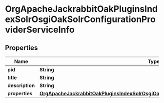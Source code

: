 

# OrgApacheJackrabbitOakPluginsIndexSolrOsgiOakSolrConfigurationProviderServiceInfo

## Properties

Name | Type | Description | Notes
------------ | ------------- | ------------- | -------------
**pid** | **String** |  |  [optional]
**title** | **String** |  |  [optional]
**description** | **String** |  |  [optional]
**properties** | [**OrgApacheJackrabbitOakPluginsIndexSolrOsgiOakSolrConfigurationProviderServiceProperties**](OrgApacheJackrabbitOakPluginsIndexSolrOsgiOakSolrConfigurationProviderServiceProperties.md) |  |  [optional]



